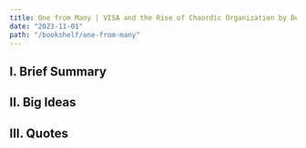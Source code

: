 ```yaml
---
title: One from Many | VISA and the Rise of Chaordic Organization by Dee Hock
date: "2023-11-01"
path: "/bookshelf/one-from-many"
---
```


## I. Brief Summary

## II. Big Ideas

## III. Quotes